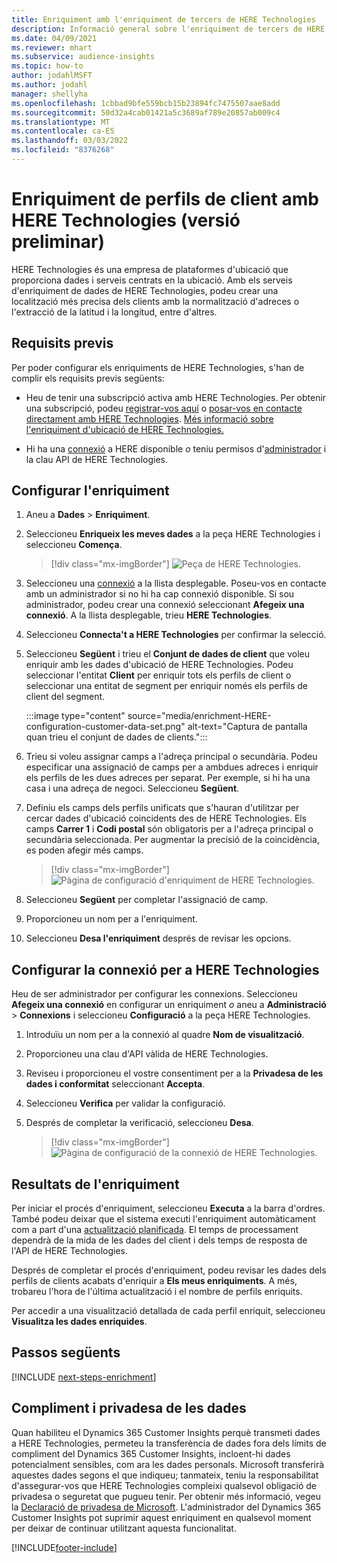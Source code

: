 ```yaml
---
title: Enriquiment amb l'enriquiment de tercers de HERE Technologies
description: Informació general sobre l'enriquiment de tercers de HERE Technologies.
ms.date: 04/09/2021
ms.reviewer: mhart
ms.subservice: audience-insights
ms.topic: how-to
author: jodahlMSFT
ms.author: jodahl
manager: shellyha
ms.openlocfilehash: 1cbbad9bfe559bcb15b23894fc7475507aae8add
ms.sourcegitcommit: 50d32a4cab01421a5c3689af789e20857ab009c4
ms.translationtype: MT
ms.contentlocale: ca-ES
ms.lasthandoff: 03/03/2022
ms.locfileid: "8376268"
---
```

# <a name="enrichment-of-customer-profiles-with-here-technologies-preview"></a>Enriquiment de perfils de client amb HERE Technologies (versió preliminar)

HERE Technologies és una empresa de plataformes d'ubicació que proporciona dades i serveis centrats en la ubicació. Amb els serveis d'enriquiment de dades de HERE Technologies, podeu crear una localització més precisa dels clients amb la normalització d'adreces o l'extracció de la latitud i la longitud, entre d'altres.

## <a name="prerequisites"></a>Requisits previs

Per poder configurar els enriquiments de HERE Technologies, s'han de complir els requisits previs següents:

- Heu de tenir una subscripció activa amb HERE Technologies. Per obtenir una subscripció, podeu [registrar-vos aquí](https://developer.here.com/sign-up?utm_medium=referral&utm_source=Microsoft-Dynamics-CI&create=Freemium-Basic) o [posar-vos en contacte directament amb HERE Technologies](https://developer.here.com/help?utm_medium=referral&utm_source=Microsoft-Dynamics-CI#how-can-we-help-you). [Més informació sobre l'enriquiment d'ubicació de HERE Technologies.](https://developer.here.com/location-enrichment?cid=Dev-MicrosoftDynamics-DB-0-Dev-&utm_source=MicrosoftDynamics&utm_medium=referral&utm_campaign=Online_Dev_ReferralMicrosoft)

- Hi ha una [connexió](connections.md) a HERE disponible *o* teniu permisos d'[administrador](permissions.md#admin) i la clau API de HERE Technologies.

## <a name="configure-the-enrichment"></a>Configurar l'enriquiment

1. Aneu a **Dades** > **Enriquiment**. 

1. Seleccioneu **Enriqueix les meves dades** a la peça HERE Technologies i seleccioneu **Comença**.

   > [!div class="mx-imgBorder"]
   > ![Peça de HERE Technologies.](media/HERE-tile.png "Peça de HERE Technologies")

1. Seleccioneu una [connexió](connections.md) a la llista desplegable. Poseu-vos en contacte amb un administrador si no hi ha cap connexió disponible. Si sou administrador, podeu crear una connexió seleccionant **Afegeix una connexió**. A la llista desplegable, trieu **HERE Technologies**. 

1. Seleccioneu **Connecta't a HERE Technologies** per confirmar la selecció.

1.  Seleccioneu **Següent** i trieu el **Conjunt de dades de client** que voleu enriquir amb les dades d'ubicació de HERE Technologies. Podeu seleccionar l'entitat **Client** per enriquir tots els perfils de client o seleccionar una entitat de segment per enriquir només els perfils de client del segment.

    :::image type="content" source="media/enrichment-HERE-configuration-customer-data-set.png" alt-text="Captura de pantalla quan trieu el conjunt de dades de clients.":::

1. Trieu si voleu assignar camps a l'adreça principal o secundària. Podeu especificar una assignació de camps per a ambdues adreces i enriquir els perfils de les dues adreces per separat. Per exemple, si hi ha una casa i una adreça de negoci. Seleccioneu **Següent**.

1. Definiu els camps dels perfils unificats que s'hauran d'utilitzar per cercar dades d'ubicació coincidents des de HERE Technologies. Els camps **Carrer 1** i **Codi postal** són obligatoris per a l'adreça principal o secundària seleccionada. Per augmentar la precisió de la coincidència, es poden afegir més camps.

   > [!div class="mx-imgBorder"]
   > ![Pàgina de configuració d'enriquiment de HERE Technologies.](media/enrichment-HERE-configuration.png "Pàgina de configuració d'enriquiment de HERE Technologies")

1. Seleccioneu **Següent** per completar l'assignació de camp.

1. Proporcioneu un nom per a l'enriquiment. 

1. Seleccioneu **Desa l'enriquiment** després de revisar les opcions.

## <a name="configure-the-connection-for-here-technologies"></a>Configurar la connexió per a HERE Technologies 

Heu de ser administrador per configurar les connexions. Seleccioneu **Afegeix una connexió** en configurar un enriquiment *o* aneu a **Administració** > **Connexions** i seleccioneu **Configuració** a la peça HERE Technologies.

1. Introduïu un nom per a la connexió al quadre **Nom de visualització**.

1. Proporcioneu una clau d'API vàlida de HERE Technologies.

1. Reviseu i proporcioneu el vostre consentiment per a la **Privadesa de les dades i conformitat** seleccionant **Accepta**.

1. Seleccioneu **Verifica** per validar la configuració.

1. Després de completar la verificació, seleccioneu **Desa**.

   > [!div class="mx-imgBorder"]
   > ![Pàgina de configuració de la connexió de HERE Technologies.](media/enrichment-HERE-connection.png "Pàgina de configuració de la connexió de HERE Technologies")

## <a name="enrichment-results"></a>Resultats de l'enriquiment

Per iniciar el procés d'enriquiment, seleccioneu **Executa** a la barra d'ordres. També podeu deixar que el sistema executi l'enriquiment automàticament com a part d'una [actualització planificada](system.md#schedule-tab). El temps de processament dependrà de la mida de les dades del client i dels temps de resposta de l'API de HERE Technologies.

Després de completar el procés d'enriquiment, podeu revisar les dades dels perfils de clients acabats d'enriquir a **Els meus enriquiments**. A més, trobareu l'hora de l'última actualització i el nombre de perfils enriquits.

Per accedir a una visualització detallada de cada perfil enriquit, seleccioneu **Visualitza les dades enriquides**.

## <a name="next-steps"></a>Passos següents

[!INCLUDE [next-steps-enrichment](../includes/next-steps-enrichment.md)]

## <a name="data-privacy-and-compliance"></a>Compliment i privadesa de les dades

Quan habiliteu el Dynamics 365 Customer Insights perquè transmeti dades a HERE Technologies, permeteu la transferència de dades fora dels límits de compliment del Dynamics 365 Customer Insights, incloent-hi dades potencialment sensibles, com ara les dades personals. Microsoft transferirà aquestes dades segons el que indiqueu; tanmateix, teniu la responsabilitat d'assegurar-vos que HERE Technologies compleixi qualsevol obligació de privadesa o seguretat que pugueu tenir. Per obtenir més informació, vegeu la [Declaració de privadesa de Microsoft](https://go.microsoft.com/fwlink/?linkid=396732).
L'administrador del Dynamics 365 Customer Insights pot suprimir aquest enriquiment en qualsevol moment per deixar de continuar utilitzant aquesta funcionalitat.


[!INCLUDE[footer-include](../includes/footer-banner.md)]

